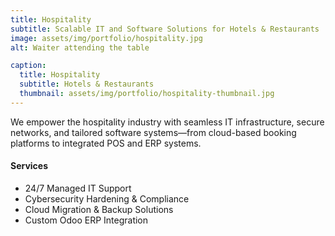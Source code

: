 ```yaml
---
title: Hospitality
subtitle: Scalable IT and Software Solutions for Hotels & Restaurants
image: assets/img/portfolio/hospitality.jpg
alt: Waiter attending the table

caption:
  title: Hospitality
  subtitle: Hotels & Restaurants
  thumbnail: assets/img/portfolio/hospitality-thumbnail.jpg
---
```


We empower the hospitality industry with seamless IT infrastructure, secure networks, and tailored software systems—from cloud-based booking platforms to integrated POS and ERP systems.

#### Services
- 24/7 Managed IT Support
- Cybersecurity Hardening & Compliance
- Cloud Migration & Backup Solutions
- Custom Odoo ERP Integration